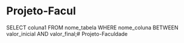 # Projeto-Facul


SELECT coluna1
    FROM nome_tabela
WHERE nome_coluna BETWEEN valor_inicial AND valor_final;#   P r o j e t o - F a c u l d a d e  
 